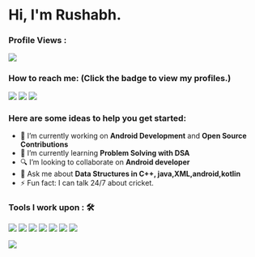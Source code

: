 # Hi, I'm Rushabh.

 ### Profile Views :<br>
  <img src="https://profile-counter.glitch.me/rushabh023/count.svg" />


### How to reach me: <strong>(Click the badge to view my profiles.)</strong>

<img src="https://img.shields.io/badge/rushabhkalal5@gmail.com-%23D14836.svg?&style=for-the-badge&logo=gmail&logoColor=white" href="mailto:rushabhkalal5@gmail.com">   <a  href="https://www.instagram.com/the_rushaaabh/"><img src="https://img.shields.io/badge/rushabh023-%23E4405F.svg?&style=for-the-badge&logo=instagram&logoColor=white"></a>   <a href="https://www.linkedin.com/in/sharannyobasu/"><img src="https://img.shields.io/badge/Rushabh kalal-%230077B5.svg?&style=for-the-badge&logo=linkedin&logoColor=white" ></a>  

### Here are some ideas to help you get started:

- 🔭 I’m currently working on <strong>Android Development</strong> and <strong>Open Source Contributions</strong>
- 🌱 I’m currently learning <strong>Problem Solving with DSA</strong>
- 🔍 I’m looking to collaborate on <strong>Android developer</strong>
- 💬 Ask me about <strong>Data Structures in C++, java,XML,android,kotlin </strong>
- ⚡ Fun fact: I can talk 24/7 about cricket.

### Tools I work upon : 🛠

<img src="https://img.shields.io/badge/c++%20-%2300599C.svg?&style=for-the-badge&logo=c%2B%2B&logoColor=white">   <img src="https://img.shields.io/badge/java%20-%2314354C.svg?&style=for-the-badge&logo=java&logoColor=white">   <img src="https://img.shields.io/badge/kotlin%20-%23323330.svg?&style=for-the-badge&logo=kotlin&logoColor=%23F7DF1E">   <img src="https://img.shields.io/badge/html5%20-%23E34F26.svg?&style=for-the-badge&logo=html5&logoColor=white">   <img src="https://img.shields.io/badge/css3%20-%231572B6.svg?&style=for-the-badge&logo=css3&logoColor=white">   <img src="https://img.shields.io/badge/android%20-%2320232a.svg?&style=for-the-badge&logo=android&logoColor=%2361DAFB">   <img src="http://img.shields.io/badge/-VS%20Code-000000?style=for-the-badge&logo=Visual-studio-code&logoColor=blue">

<img src="https://github-readme-stats.vercel.app/api?username=rushabh023&show_icons=true&title_color=03fc90&icon_color=03fc90&text_color=03fc90&bg_color=002b19">


